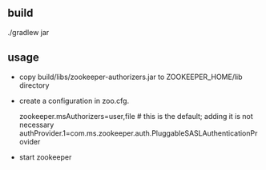 build
------
./gradlew jar


usage
----------
* copy build/libs/zookeeper-authorizers.jar to ZOOKEEPER_HOME/lib directory

* create a configuration in zoo.cfg.

  zookeeper.msAuthorizers=user,file # this is the default; adding it is not necessary
  authProvider.1=com.ms.zookeeper.auth.PluggableSASLAuthenticationProvider

* start zookeeper





